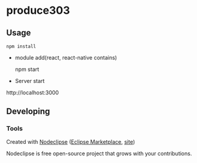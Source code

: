 

# produce303



## Usage


    npm install
 - module add(react, react-native contains)
 



    npm start
 - Server start
 
http://localhost:3000

## Developing



### Tools

Created with [Nodeclipse](https://github.com/Nodeclipse/nodeclipse-1)
 ([Eclipse Marketplace](http://marketplace.eclipse.org/content/nodeclipse), [site](http://www.nodeclipse.org))   

Nodeclipse is free open-source project that grows with your contributions.
